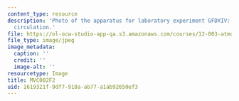 ```yaml
---
content_type: resource
description: 'Photo of the apparatus for laboratory experiment GFDXIV: Thermohaline
  circulation.'
file: https://ol-ocw-studio-app-qa.s3.amazonaws.com/courses/12-003-atmosphere-ocean-and-climate-dynamics-fall-2008/1619321f9df7918aab77a1ab92650ef3_MVC002F2.jpg
file_type: image/jpeg
image_metadata:
  caption: ''
  credit: ''
  image-alt: ''
resourcetype: Image
title: MVC002F2
uid: 1619321f-9df7-918a-ab77-a1ab92650ef3
---
```

